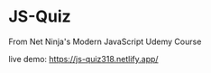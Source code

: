 # JS-Quiz

From Net Ninja's Modern JavaScript Udemy Course

live demo: https://js-quiz318.netlify.app/

